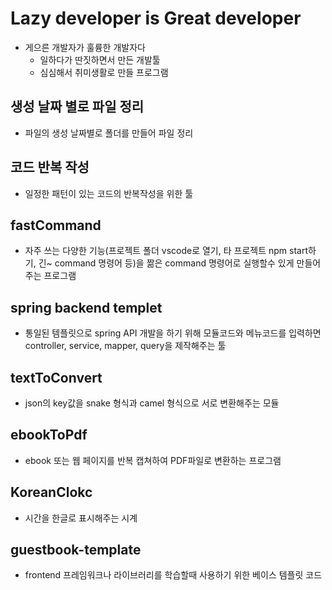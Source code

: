 # Lazy developer is Great developer
- 게으른 개발자가 훌륭한 개발자다
    - 일하다가 딴짓하면서 만든 개발툴
    - 심심해서 취미생활로 만들 프로그램

## 생성 날짜 별로 파일 정리
- 파일의 생성 날짜별로 폴더를 만들어 파일 정리

## 코드 반복 작성
- 일정한 패턴이 있는 코드의 반복작성을 위한 툴

## fastCommand
- 자주 쓰는 다양한 기능(프로젝트 폴더 vscode로 열기, 타 프로젝트 npm start하기, 긴~ command 명령어 등)을 짦은 command 명령어로 실행할수 있게 만들어주는 프로그램

## spring backend templet
- 통일된 템플릿으로 spring API 개발을 하기 위해 모듈코드와 메뉴코드를 입력하면 controller, service, mapper, query을 제작해주는 툴

## textToConvert
- json의 key값을 snake 형식과 camel 형식으로 서로 변환해주는 모듈

## ebookToPdf
- ebook 또는 웹 페이지를 반복 캡쳐하여 PDF파일로 변환하는 프로그램

## KoreanClokc
- 시간을 한글로 표시해주는 시계

## guestbook-template
- frontend 프레임워크나 라이브러리를 학습할때 사용하기 위한 베이스 템플릿 코드